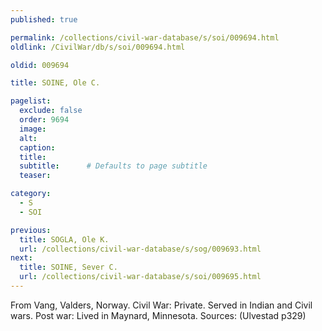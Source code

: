 ```yaml
---
published: true

permalink: /collections/civil-war-database/s/soi/009694.html
oldlink: /CivilWar/db/s/soi/009694.html

oldid: 009694

title: SOINE, Ole C.

pagelist:
  exclude: false
  order: 9694
  image: 
  alt:
  caption:
  title:
  subtitle:      # Defaults to page subtitle
  teaser:

category: 
  - S 
  - SOI

previous:
  title: SOGLA, Ole K.
  url: /collections/civil-war-database/s/sog/009693.html  
next:
  title: SOINE, Sever C.
  url: /collections/civil-war-database/s/soi/009695.html   
---
```

From Vang, Valders, Norway. Civil War: Private. Served in Indian and Civil wars. Post war: Lived in Maynard, Minnesota. Sources: (Ulvestad p329)